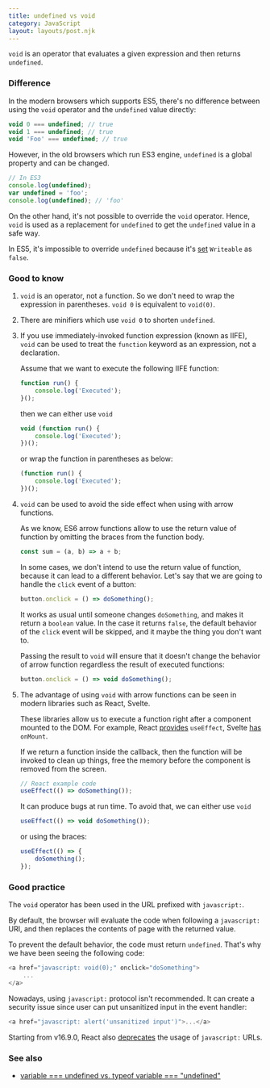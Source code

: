 ```yaml
---
title: undefined vs void
category: JavaScript
layout: layouts/post.njk
---
```


`void` is an operator that evaluates a given expression and then returns `undefined`.

### Difference

In the modern browsers which supports ES5, there's no difference between using the `void` operator and the `undefined` value directly:

```js
void 0 === undefined; // true
void 1 === undefined; // true
void 'Foo' === undefined; // true
```

However, in the old browsers which run ES3 engine, `undefined` is a global property and can be changed.

```js
// In ES3
console.log(undefined);
var undefined = 'foo';
console.log(undefined); // 'foo'
```

On the other hand, it's not possible to override the `void` operator. Hence, `void` is used as a replacement for `undefined` to get the `undefined` value in a safe way.

In ES5, it's impossible to override `undefined` because it's [set](http://es5.github.io/#x15.1.1.3) `Writeable` as `false`.

### Good to know

1. `void` is an operator, not a function. So we don't need to wrap the expression in parentheses. `void 0` is equivalent to `void(0)`.
2. There are minifiers which use `void 0` to shorten `undefined`.
3. If you use immediately-invoked function expression (known as IIFE), `void` can be used to treat the `function` keyword as an expression, not a declaration.

    Assume that we want to execute the following IIFE function:

    ```js
    function run() {
        console.log('Executed');
    }();
    ```

    then we can either use `void`

    ```js
    void (function run() {
        console.log('Executed');
    })();
    ```

    or wrap the function in parentheses as below:

    ```js
    (function run() {
        console.log('Executed');
    })();
    ```

4. `void` can be used to avoid the side effect when using with arrow functions.

    As we know, ES6 arrow functions allow to use the return value of function by omitting the braces from the function body.

    ```js
    const sum = (a, b) => a + b;
    ```

    In some cases, we don't intend to use the return value of function, because it can lead to a different behavior.
    Let's say that we are going to handle the `click` event of a button:

    ```js
    button.onclick = () => doSomething();
    ```

    It works as usual until someone changes `doSomething`, and makes it return a `boolean` value. In the case it returns `false`, the default behavior of the `click` event will be skipped, and it maybe the thing you don't want to.

    Passing the result to `void` will ensure that it doesn't change the behavior of arrow function regardless the result of executed functions:

    ```js
    button.onclick = () => void doSomething();
    ```

5. The advantage of using `void` with arrow functions can be seen in modern libraries such as React, Svelte.

    These libraries allow us to execute a function right after a component mounted to the DOM. For example,
    React [provides](https://reactjs.org/docs/hooks-reference.html#useeffect) `useEffect`, Svelte [has](https://svelte.dev/docs#onMount) `onMount`.

    If we return a function inside the callback, then the function will be invoked to clean up things, free the memory before the component is removed from the screen.

    ```js
    // React example code
    useEffect(() => doSomething());
    ```

    It can produce bugs at run time. To avoid that, we can either use `void`

    ```js
    useEffect(() => void doSomething());
    ```

    or using the braces:

    ```js
    useEffect(() => {
        doSomething();
    });
    ```

### Good practice

The `void` operator has been used in the URL prefixed with `javascript:`.

By default, the browser will evaluate the code when following a `javascript:` URI, and then replaces the contents of page with the returned value.

To prevent the default behavior, the code must return `undefined`. That's why we have been seeing the following code:

```js
<a href="javascript: void(0);" onclick="doSomething">
    ...
</a>
```

Nowadays, using `javascript:` protocol isn't recommended. It can create a security issue since user can put unsanitized input in the event handler:

```js
<a href="javascript: alert('unsanitized input')">...</a>
```

Starting from v16.9.0, React also [deprecates](https://reactjs.org/blog/2019/08/08/react-v16.9.0.html#deprecating-javascript-urls) the usage of `javascript:` URLs.

### See also

-   [variable === undefined vs. typeof variable === "undefined"](/variable-undefined-vs-typeof-variable-undefined)
